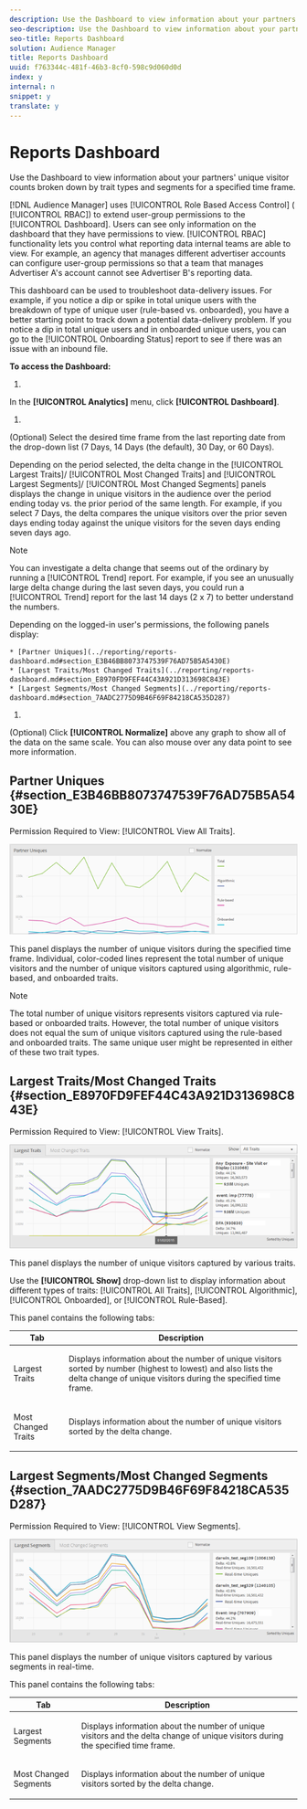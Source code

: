 ```yaml
---
description: Use the Dashboard to view information about your partners' unique visitor counts broken down by trait types and segments for a specified time frame.
seo-description: Use the Dashboard to view information about your partners' unique visitor counts broken down by trait types and segments for a specified time frame.
seo-title: Reports Dashboard
solution: Audience Manager
title: Reports Dashboard
uuid: f763344c-481f-46b3-8cf0-598c9d060d0d
index: y
internal: n
snippet: y
translate: y
---
```


# Reports Dashboard

Use the Dashboard to view information about your partners' unique visitor counts broken down by trait types and segments for a specified time frame.



[!DNL Audience Manager] uses [!UICONTROL Role Based Access Control] ( [!UICONTROL RBAC]) to extend user-group permissions to the [!UICONTROL Dashboard]. Users can see only information on the dashboard that they have permissions to view. [!UICONTROL RBAC] functionality lets you control what reporting data internal teams are able to view. For example, an agency that manages different advertiser accounts can configure user-group permissions so that a team that manages Advertiser A's account cannot see Advertiser B's reporting data. 


This dashboard can be used to troubleshoot data-delivery issues. For example, if you notice a dip or spike in total unique users with the breakdown of type of unique user (rule-based vs. onboarded), you have a better starting point to track down a potential data-delivery problem. If you notice a dip in total unique users and in onboarded unique users, you can go to the [!UICONTROL Onboarding Status] report to see if there was an issue with an inbound file. 


**To access the Dashboard:** 

1. 

   In the **[!UICONTROL Analytics]** menu, click **[!UICONTROL Dashboard]**. 

1. 

   (Optional) Select the desired time frame from the last reporting date from the drop-down list (7 Days, 14 Days (the default), 30 Day, or 60 Days). 


   Depending on the period selected, the delta change in the [!UICONTROL Largest Traits]/ [!UICONTROL Most Changed Traits] and [!UICONTROL Largest Segments]/ [!UICONTROL Most Changed Segments] panels displays the change in unique visitors in the audience over the period ending today vs. the prior period of the same length. For example, if you select 7 Days, the delta compares the unique visitors over the prior seven days ending today against the unique visitors for the seven days ending seven days ago. 



   >[!NOTE]
   >
   >You can investigate a delta change that seems out of the ordinary by running a [!UICONTROL Trend] report. For example, if you see an unusually large delta change during the last seven days, you could run a [!UICONTROL Trend] report for the last 14 days (2 x 7) to better understand the numbers. 



   Depending on the logged-in user's permissions, the following panels display: 



    * [Partner Uniques](../reporting/reports-dashboard.md#section_E3B46BB8073747539F76AD75B5A5430E)    
    * [Largest Traits/Most Changed Traits](../reporting/reports-dashboard.md#section_E8970FD9FEF44C43A921D313698C843E)    
    * [Largest Segments/Most Changed Segments](../reporting/reports-dashboard.md#section_7AADC2775D9B46F69F84218CA535D287)    
    
    


1. 

   (Optional) Click **[!UICONTROL Normalize]** above any graph to show all of the data on the same scale. You can also mouse over any data point to see more information. 




## Partner Uniques {#section_E3B46BB8073747539F76AD75B5A5430E}



Permission Required to View: [!UICONTROL View All Traits]. 


![](assets/partner_uniques.png) 


This panel displays the number of unique visitors during the specified time frame. Individual, color-coded lines represent the total number of unique visitors and the number of unique visitors captured using algorithmic, rule-based, and onboarded traits. 



>[!NOTE]
>
>The total number of unique visitors represents visitors captured via rule-based or onboarded traits. However, the total number of unique visitors does not equal the sum of unique visitors captured using the rule-based and onboarded traits. The same unique user might be represented in either of these two trait types.


## Largest Traits/Most Changed Traits {#section_E8970FD9FEF44C43A921D313698C843E}



Permission Required to View: [!UICONTROL View Traits]. 


![](assets/largest_traits.png) 


This panel displays the number of unique visitors captured by various traits. 


Use the **[!UICONTROL Show]** drop-down list to display information about different types of traits: [!UICONTROL All Traits], [!UICONTROL Algorithmic], [!UICONTROL Onboarded], or [!UICONTROL Rule-Based]. 


This panel contains the following tabs: 

<table id="table_DA48BDEB4E0143BEA4EB85AC26FF6AE3"> 
 <thead> 
  <tr> 
   <th colname="col1" class="entry"> Tab </th> 
   <th colname="col2" class="entry"> Description </th> 
  </tr> 
 </thead>
 <tbody> 
  <tr> 
   <td colname="col1"> <p><span class="wintitle"> Largest Traits</span> </p> </td> 
   <td colname="col2"> <p>Displays information about the number of unique visitors sorted by number (highest to lowest) and also lists the delta change of unique visitors during the specified time frame. </p> </td> 
  </tr> 
  <tr> 
   <td colname="col1"> <p><span class="wintitle"> Most Changed Traits</span> </p> </td> 
   <td colname="col2"> <p>Displays information about the number of unique visitors sorted by the delta change. </p> </td> 
  </tr> 
 </tbody> 
</table>


## Largest Segments/Most Changed Segments {#section_7AADC2775D9B46F69F84218CA535D287}



Permission Required to View: [!UICONTROL View Segments]. 


![](assets/largest_segments.png) 


This panel displays the number of unique visitors captured by various segments in real-time. 


This panel contains the following tabs: 

<table id="table_8E22E0579FA74C5A86CC40B40B2548BE"> 
 <thead> 
  <tr> 
   <th colname="col1" class="entry"> Tab </th> 
   <th colname="col2" class="entry"> Description </th> 
  </tr> 
 </thead>
 <tbody> 
  <tr> 
   <td colname="col1"> <p><span class="wintitle"> Largest Segments</span> </p> </td> 
   <td colname="col2"> <p>Displays information about the number of unique visitors and the delta change of unique visitors during the specified time frame. </p> </td> 
  </tr> 
  <tr> 
   <td colname="col1"> <p><span class="wintitle"> Most Changed Segments</span> </p> </td> 
   <td colname="col2"> <p>Displays information about the number of unique visitors sorted by the delta change. </p> </td> 
  </tr> 
 </tbody> 
</table>

